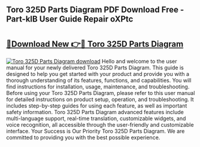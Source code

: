 ## Toro 325D Parts Diagram PDF Download Free - Part-klB User Guide Repair oXPtc

# <h2><a href="http://dfrvad.blite.top/?on=Toro+325D+Parts+Diagram">🔗Download New 👉🔴 Toro 325D Parts Diagram</a></h2>

[![Toro 325D Parts Diagram download](https://i.imgur.com/lujVjoI.png)](http://dfrvad.blite.top/?on=Toro+325D+Parts+Diagram)
Hello and welcome to the user manual for your newly delivered Toro 325D Parts Diagram. This guide is designed to help you get started with your product and provide you with a thorough understanding of its features, functions, and capabilities. You will find instructions for installation, usage, maintenance, and troubleshooting. Before using your Toro 325D Parts Diagram, please refer to this user manual for detailed instructions on product setup, operation, and troubleshooting. It includes step-by-step guides for using each feature, as well as important safety information. Toro 325D Parts Diagram advanced features include multi-language support, real-time translation, customizable widgets, and voice recognition, all accessible through the user-friendly and customizable interface. Your Success is Our Priority Toro 325D Parts Diagram. We are committed to providing you with the best possible experience.
